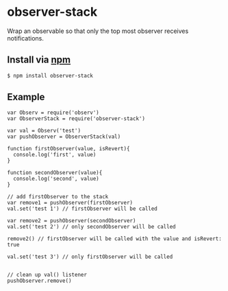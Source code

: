 observer-stack
===

Wrap an observable so that only the top most observer receives notifications.

## Install via [npm](https://npmjs.org/package/observer-stack)

```bash
$ npm install observer-stack
```

## Example

```
var Observ = require('observ')
var ObserverStack = require('observer-stack')

var val = Observ('test')
var pushObserver = ObserverStack(val)

function firstObserver(value, isRevert){
  console.log('first', value)
}

function secondObserver(value){
  console.log('second', value)
}

// add firstObserver to the stack
var remove1 = pushObserver(firstObserver)
val.set('test 1') // firstObserver will be called

var remove2 = pushObserver(secondObserver)
val.set('test 2') // only secondObserver will be called

remove2() // firstObserver will be called with the value and isRevert: true

val.set('test 3') // only firstObserver will be called


// clean up val() listener
pushObserver.remove()
```